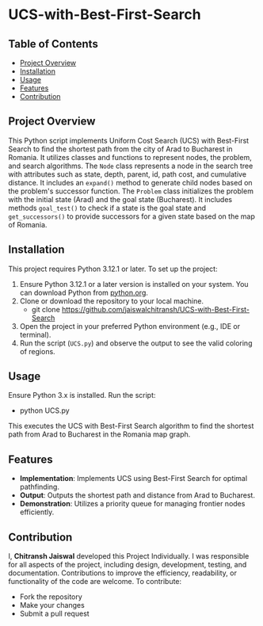 # UCS-with-Best-First-Search

## Table of Contents
- [Project Overview](#project-overview)
- [Installation](#installation)
- [Usage](#usage)
- [Features](#features)
- [Contribution](#contribution)


## Project Overview
This Python script implements Uniform Cost Search (UCS) with Best-First Search to find the shortest path from the city of Arad to Bucharest in Romania. It utilizes classes and functions to represent nodes, the problem, and search algorithms.
The `Node` class represents a node in the search tree with attributes such as state, depth, parent, id, path cost, and cumulative distance. It includes an `expand()` method to generate child nodes based on the problem's successor function.
The `Problem` class initializes the problem with the initial state (Arad) and the goal state (Bucharest). It includes methods `goal_test()` to check if a state is the goal state and `get_successors()` to provide successors for a given state based on the map of Romania.


## Installation
This project requires Python 3.12.1 or later.
To set up the project:
1. Ensure Python 3.12.1 or a later version is installed on your system. You can download Python from [python.org](https://www.python.org/downloads/).
2. Clone or download the repository to your local machine.
      - git clone <https://github.com/jaiswalchitransh/UCS-with-Best-First-Search>
4. Open the project in your preferred Python environment (e.g., IDE or terminal).
5. Run the script (`UCS.py`) and observe the output to see the valid coloring of regions.


## Usage
Ensure Python 3.x is installed. Run the script:

- python UCS.py
  
This executes the UCS with Best-First Search algorithm to find the shortest path from Arad to Bucharest in the Romania map graph.


## Features
- **Implementation**: Implements UCS using Best-First Search for optimal pathfinding.
- **Output**: Outputs the shortest path and distance from Arad to Bucharest.
- **Demonstration**: Utilizes a priority queue for managing frontier nodes efficiently.


## Contribution
I, **Chitransh Jaiswal** developed this Project Individually. I was responsible for all aspects of the project, including design, development, testing, and documentation.
Contributions to improve the efficiency, readability, or functionality of the code are welcome. To contribute:
- Fork the repository
- Make your changes
- Submit a pull request


